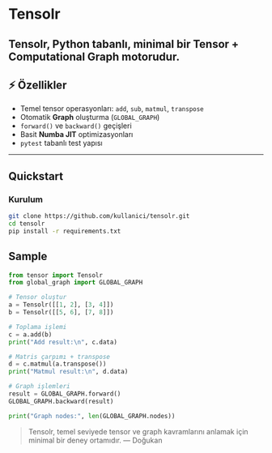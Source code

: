 # Tensolr

**Tensolr**, Python tabanlı, minimal bir **Tensor + Computational Graph** motorudur.  
---

## ⚡ Özellikler
- Temel tensor operasyonları: `add`, `sub`, `matmul`, `transpose`
- Otomatik **Graph** oluşturma (`GLOBAL_GRAPH`)
- `forward()` ve `backward()` geçişleri
- Basit **Numba JIT** optimizasyonları
- `pytest` tabanlı test yapısı

---

## Quickstart

### Kurulum
```bash
git clone https://github.com/kullanici/tensolr.git
cd tensolr
pip install -r requirements.txt
```

## Sample

```python
from tensor import Tensolr
from global_graph import GLOBAL_GRAPH

# Tensor oluştur
a = Tensolr([[1, 2], [3, 4]])
b = Tensolr([[5, 6], [7, 8]])

# Toplama işlemi
c = a.add(b)
print("Add result:\n", c.data)

# Matris çarpımı + transpose
d = c.matmul(a.transpose())
print("Matmul result:\n", d.data)

# Graph işlemleri
result = GLOBAL_GRAPH.forward()
GLOBAL_GRAPH.backward(result)

print("Graph nodes:", len(GLOBAL_GRAPH.nodes))
```


> Tensolr, temel seviyede tensor ve graph kavramlarını anlamak için minimal bir deney ortamıdır.
> — Doğukan

